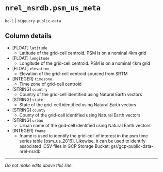 # `nrel_nsrdb.psm_us_meta`
`bq-1` | `bigquery-public-data`

## Column details
* [FLOAT]     `latitude`
  - Latitude of the grid-cell centroid. PSM is on a nominal 4km grid
* [FLOAT]     `longitude`
  - Longitude of the grid-cell centroid. PSM is on a nominal 4km grid
* [FLOAT]     `elevation`
  - Elevation of the grid-cell centroid sourced from SRTM
* [INTEGER]   `timezone`
  - Time zone of grid-cell centroid
* [STRING]    `country`
  - Country of the grid-cell identified using Natural Earth vectors
* [STRING]    `state`
  - State of the grid-cell identified using Natural Earth vectors
* [STRING]    `county`
  - County of the grid-cell identified using Natural Earth vectors
* [STRING]    `urban`
  - Urban name of the grid-cell identified using Natural Earth vectors
* [INTEGER]   `fname`
  - fname is used to identify the grid-cell of interest in the psm time series table [psm_us_2016]. Likewise, it can be used to identify associated .CSV files in GCP Storage Bucket: gs//gcp-public-data-nrel-nsrdb

-------------------------------------------------------------------------------
*Do not make edits above this line.*
